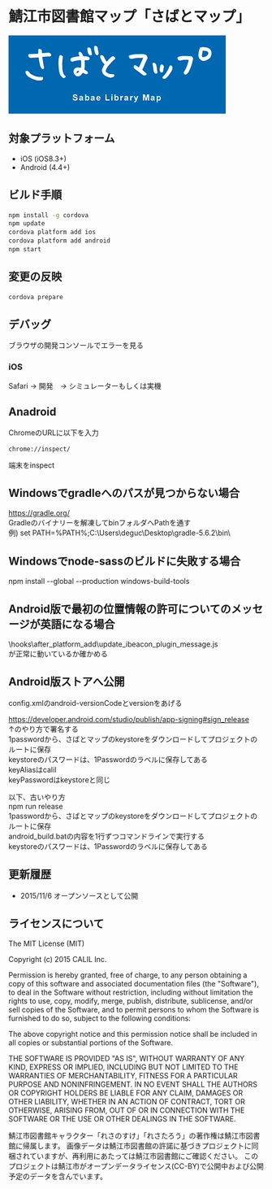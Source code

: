 # 鯖江市図書館マップ「さばとマップ」

![Splash](www/img/splash_for_browser.png)

## 対象プラットフォーム

- iOS (iOS8.3+)
- Android (4.4+)

## ビルド手順

```bash
npm install -g cordova
npm update
cordova platform add ios
cordova platform add android
npm start
```

## 変更の反映

```bash
cordova prepare
```

## デバッグ

ブラウザの開発コンソールでエラーを見る

### iOS

Safari → 開発　→ シミュレーターもしくは実機

## Anadroid

ChromeのURLに以下を入力

```
chrome://inspect/
```

端末をinspect


## Windowsでgradleへのパスが見つからない場合

https://gradle.org/  
Gradleのバイナリーを解凍してbinフォルダへPathを通す  
例) set PATH=%PATH%;C:\Users\deguc\Desktop\gradle-5.6.2\bin\

## Windowsでnode-sassのビルドに失敗する場合

npm install --global --production windows-build-tools

## Android版で最初の位置情報の許可についてのメッセージが英語になる場合

\hooks\after_platform_add\update_ibeacon_plugin_message.js  
が正常に動いているか確かめる

## Android版ストアへ公開
config.xmlのandroid-versionCodeとversionをあげる 

https://developer.android.com/studio/publish/app-signing#sign_release  
↑のやり方で署名する  
1passwordから、さばとマップのkeystoreをダウンロードしてプロジェクトのルートに保存  
keystoreのパスワードは、1Passwordのラベルに保存してある  
keyAliasはcalil  
keyPasswordはkeystoreと同じ 

以下、古いやり方  
npm run release  
1passwordから、さばとマップのkeystoreをダウンロードしてプロジェクトのルートに保存  
android_build.batの内容を1行ずつコマンドラインで実行する  
keystoreのパスワードは、1Passwordのラベルに保存してある

## 更新履歴

- 2015/11/6 オープンソースとして公開

## ライセンスについて

The MIT License (MIT)

Copyright (c) 2015 CALIL Inc.

Permission is hereby granted, free of charge, to any person obtaining a copy
of this software and associated documentation files (the "Software"), to deal
in the Software without restriction, including without limitation the rights
to use, copy, modify, merge, publish, distribute, sublicense, and/or sell
copies of the Software, and to permit persons to whom the Software is
furnished to do so, subject to the following conditions:

The above copyright notice and this permission notice shall be included in all
copies or substantial portions of the Software.

THE SOFTWARE IS PROVIDED "AS IS", WITHOUT WARRANTY OF ANY KIND, EXPRESS OR
IMPLIED, INCLUDING BUT NOT LIMITED TO THE WARRANTIES OF MERCHANTABILITY,
FITNESS FOR A PARTICULAR PURPOSE AND NONINFRINGEMENT. IN NO EVENT SHALL THE
AUTHORS OR COPYRIGHT HOLDERS BE LIABLE FOR ANY CLAIM, DAMAGES OR OTHER
LIABILITY, WHETHER IN AN ACTION OF CONTRACT, TORT OR OTHERWISE, ARISING FROM,
OUT OF OR IN CONNECTION WITH THE SOFTWARE OR THE USE OR OTHER DEALINGS IN THE
SOFTWARE.

鯖江市図書館キャラクター「れさのすけ」「れさたろう」の著作権は鯖江市図書館に帰属します。
画像データは鯖江市図書館の許諾に基づきプロジェクトに同梱されていますが、再利用にあたっては鯖江市図書館にご確認ください。
このプロジェクトは鯖江市がオープンデータライセンス(CC-BY)で公開中および公開予定のデータを含んでいます。
